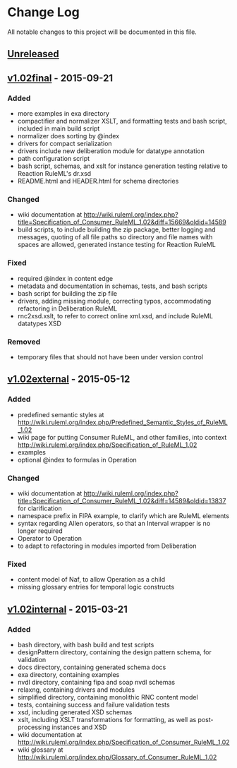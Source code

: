 # Change Log
All notable changes to this project will be documented in this file.

## [Unreleased][unreleased]

## [v1.02final] - 2015-09-21

### Added
- more examples in exa directory
- compactifier and normalizer XSLT, and formatting tests and bash script, included in main build script
- normalizer does sorting by @index
- drivers for compact serialization
- drivers include new deliberation module for datatype annotation
- path configuration script
- bash script, schemas, and xslt for instance generation testing relative to Reaction RuleML's dr.xsd
- README.html and HEADER.html for schema directories

### Changed
- wiki documentation at http://wiki.ruleml.org/index.php?title=Specification_of_Consumer_RuleML_1.02&diff=15669&oldid=14589
- build scripts, to include building the zip package, better logging and messages, 
  quoting of all file paths so directory and file names with spaces are allowed,
  generated instance testing for Reaction RuleML
  
### Fixed
- required @index in content edge
- metadata and documentation in schemas, tests, and bash scripts
- bash script for building the zip file
- drivers, adding missing module, correcting typos, accommodating refactoring in Deliberation RuleML
- rnc2xsd.xslt, to refer to correct online xml.xsd, and include RuleML datatypes XSD

### Removed
- temporary files that should not have been under version control

## [v1.02external] - 2015-05-12

### Added
- predefined semantic styles at http://wiki.ruleml.org/index.php/Predefined_Semantic_Styles_of_RuleML_1.02
- wiki page for putting Consumer RuleML, and other families, into context http://wiki.ruleml.org/index.php/Specification_of_RuleML_1.02
- examples
- optional @index to formulas in Operation

### Changed
- wiki documentation at http://wiki.ruleml.org/index.php?title=Specification_of_Consumer_RuleML_1.02&diff=14589&oldid=13837
  for clarification
- namespace prefix in FIPA example, to clarify which are RuleML elements
- syntax regarding Allen operators, so that an Interval wrapper is no longer required
- Operator to Operation
- to adapt to refactoring in modules imported from Deliberation

### Fixed
- content model of Naf, to allow Operation as a child
- missing glossary entries for temporal logic constructs


## [v1.02internal] - 2015-03-21

### Added
- bash directory, with bash build and test scripts
- designPattern directory, containing the design pattern schema, for validation
- docs directory, containing generated schema docs
- exa directory, containing examples
- nvdl directory, containing fipa and soap nvdl schemas
- relaxng, containing drivers and modules
- simplified directory, containing monolithic RNC content model
- tests, containing success and failure validation tests
- xsd, including generated XSD schemas
- xslt, including XSLT transformations for formatting, as well as post-processing instances and XSD
- wiki documentation at http://wiki.ruleml.org/index.php/Specification_of_Consumer_RuleML_1.02
- wiki glossary at http://wiki.ruleml.org/index.php/Glossary_of_Consumer_RuleML_1.02


[unreleased]: https://github.com/RuleML/consumer-ruleml/compare/v1.02final...HEAD
[v1.02final]: https://github.com/RuleML/consumer-ruleml/compare/v1.02external...v1.02final
[v1.02external]: https://github.com/RuleML/consumer-ruleml/compare/v1.02internal...v1.02external
[v1.02internal]: https://github.com/RuleML/consumer-ruleml/compare/v1.02initial...v1.02internal
